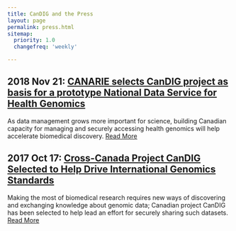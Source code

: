 ```yaml
---
title: CanDIG and the Press
layout: page
permalink: press.html
sitemap:
  priority: 1.0
  changefreq: 'weekly'

---
```


## 2018 Nov 21: [CANARIE selects CanDIG project as basis for a prototype National Data Service for Health Genomics](releases/candig_chord_genomics_data_management.html)

As data management grows more important for science, building Canadian capacity for managing and securely accessing health genomics will help accelerate biomedical discovery. [Read More](releases/candig_chord_genomics_data_management.html)

## 2017 Oct 17: [Cross-Canada Project CanDIG Selected to Help Drive International Genomics Standards](releases/candig_joins_ga4gh.html)

 Making the most of biomedical research requires new ways of discovering and exchanging knowledge about genomic data; Canadian project CanDIG has been selected to help lead an effort for securely sharing such datasets. [Read More](releases/candig_joins_ga4gh.html)
